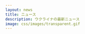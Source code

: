 ```yaml
---
layout: news
title: ニュース
description: ウクライナの最新ニュース
image: css/images/transparent.gif
---
```

<div id="FeederNinja_d39fe9a6d0eb48c9ab8e37941dd89739"></div>
<script type="text/javascript">
(function() {
	var fn = document.createElement('script'); fn.type = 'text/javascript';
	fn.src = ('https:' == document.location.protocol ? 'https://' : 'http://') + 'feederninja.com/api/feed/d39fe9a6d0eb48c9ab8e37941dd89739?fnurl=' + window.location.href;
	var s = document.getElementsByTagName('head')[0].appendChild(fn);
})();
</script>